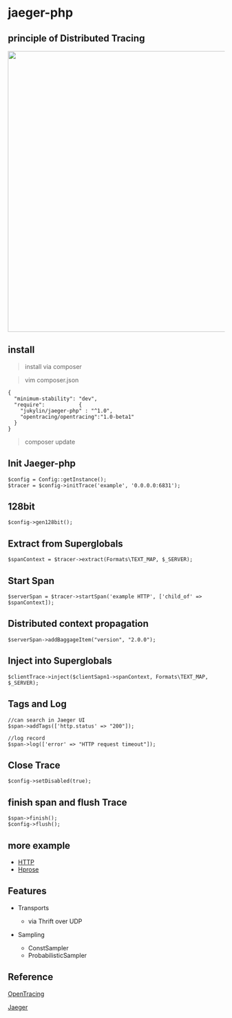 # jaeger-php

## principle of Distributed Tracing

<img src="https://upload.cc/i/OhsjA0.jpg" width="700px" height="650px" />

## install
> install via composer

> vim composer.json 

```
{
  "minimum-stability": "dev",
  "require":           {
    "jukylin/jaeger-php" : "^1.0",
    "opentracing/opentracing":"1.0-beta1"
  }
}
```

> composer update


## Init Jaeger-php

```
$config = Config::getInstance();
$tracer = $config->initTrace('example', '0.0.0.0:6831');
```

## 128bit

```
$config->gen128bit();
```

## Extract from Superglobals

```
$spanContext = $tracer->extract(Formats\TEXT_MAP, $_SERVER);
```

## Start Span

```
$serverSpan = $tracer->startSpan('example HTTP', ['child_of' => $spanContext]);

```

## Distributed context propagation
```
$serverSpan->addBaggageItem("version", "2.0.0");
```

## Inject into Superglobals

```
$clientTrace->inject($clientSapn1->spanContext, Formats\TEXT_MAP, $_SERVER);
```


## Tags and Log

```
//can search in Jaeger UI
$span->addTags(['http.status' => "200"]);

//log record
$span->log(['error' => "HTTP request timeout"]);

```

## Close Trace

```
$config->setDisabled(true);
```

## finish span and flush Trace 

```
$span->finish();
$config->flush();
```

##  more example

- [HTTP](https://github.com/jukylin/jaeger-php/blob/master/example/HTTP.php)
- [Hprose](https://github.com/jukylin/blog/blob/master/Uber%E5%88%86%E5%B8%83%E5%BC%8F%E8%BF%BD%E8%B8%AA%E7%B3%BB%E7%BB%9FJaeger%E4%BD%BF%E7%94%A8%E4%BB%8B%E7%BB%8D%E5%92%8C%E6%A1%88%E4%BE%8B%E3%80%90PHP%20%20%20Hprose%20%20%20Go%E3%80%91.md#跨语言调用案例)
## Features

- Transports
    - via Thrift over UDP
    
- Sampling
    - ConstSampler
    - ProbabilisticSampler



## Reference

[OpenTracing](http://opentracing.io/)

[Jaeger](https://uber.github.io/jaeger/)
